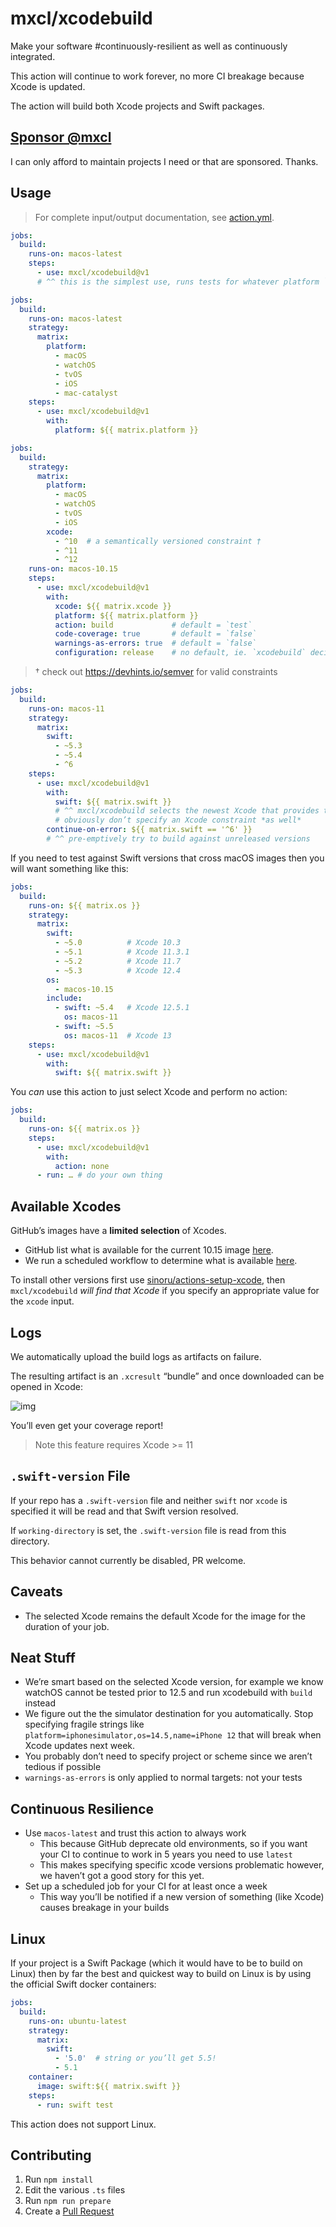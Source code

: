 # mxcl/xcodebuild

Make your software #continuously-resilient as well as continuously integrated.

This action will continue to work forever, no more CI breakage because Xcode
is updated.

The action will build both Xcode projects and Swift packages.

## [Sponsor @mxcl](https://github.com/sponsors/mxcl)

I can only afford to maintain projects I need or that are sponsored. Thanks.

## Usage

> For complete input/output documentation, see [action.yml](action.yml).

```yaml
jobs:
  build:
    runs-on: macos-latest
    steps:
      - use: mxcl/xcodebuild@v1
      # ^^ this is the simplest use, runs tests for whatever platform `xcodebuild` picks
```

```yaml
jobs:
  build:
    runs-on: macos-latest
    strategy:
      matrix:
        platform:
          - macOS
          - watchOS
          - tvOS
          - iOS
          - mac-catalyst
    steps:
      - use: mxcl/xcodebuild@v1
        with:
          platform: ${{ matrix.platform }}
```

```yaml
jobs:
  build:
    strategy:
      matrix:
        platform:
          - macOS
          - watchOS
          - tvOS
          - iOS
        xcode:
          - ^10  # a semantically versioned constraint †
          - ^11
          - ^12
    runs-on: macos-10.15
    steps:
      - use: mxcl/xcodebuild@v1
        with:
          xcode: ${{ matrix.xcode }}
          platform: ${{ matrix.platform }}
          action: build             # default = `test`
          code-coverage: true       # default = `false`
          warnings-as-errors: true  # default = `false`
          configuration: release    # no default, ie. `xcodebuild` decides itself
```

> † check out https://devhints.io/semver for valid constraints

```yaml
jobs:
  build:
    runs-on: macos-11
    strategy:
      matrix:
        swift:
          - ~5.3
          - ~5.4
          - ^6
    steps:
      - use: mxcl/xcodebuild@v1
        with:
          swift: ${{ matrix.swift }}
          # ^^ mxcl/xcodebuild selects the newest Xcode that provides the requested Swift
          # obviously don’t specify an Xcode constraint *as well*
        continue-on-error: ${{ matrix.swift == '^6' }}
        # ^^ pre-emptively try to build against unreleased versions
```

If you need to test against Swift versions that cross macOS images then you will
want something like this:

```yaml
jobs:
  build:
    runs-on: ${{ matrix.os }}
    strategy:
      matrix:
        swift:
          - ~5.0          # Xcode 10.3
          - ~5.1          # Xcode 11.3.1
          - ~5.2          # Xcode 11.7
          - ~5.3          # Xcode 12.4
        os:
          - macos-10.15
        include:
          - swift: ~5.4   # Xcode 12.5.1
            os: macos-11
          - swift: ~5.5
            os: macos-11  # Xcode 13
    steps:
      - use: mxcl/xcodebuild@v1
        with:
          swift: ${{ matrix.swift }}
```

You *can* use this action to just select Xcode and perform no action:

```yaml
jobs:
  build:
    runs-on: ${{ matrix.os }}
    steps:
      - use: mxcl/xcodebuild@v1
        with:
          action: none
      - run: … # do your own thing
```

## Available Xcodes

GitHub’s images have a **limited selection** of Xcodes.

* GitHub list what is available for the current 10.15 image [here][gha-xcode-list].
* We run a scheduled workflow to determine what is available [here][automated-list].

To install other versions first use [sinoru/actions-setup-xcode], then
`mxcl/xcodebuild` *will find that Xcode* if you specify an appropriate value for
the `xcode` input.

## Logs

We automatically upload the build logs as artifacts on failure.

The resulting artifact is an `.xcresult` “bundle” and once downloaded can be
opened in Xcode:

![img]

You’ll even get your coverage report!

> Note this feature requires Xcode >= 11

## `.swift-version` File

If your repo has a `.swift-version` file and neither `swift` nor `xcode` is
specified it will be read and that Swift version resolved.

If `working-directory` is set, the `.swift-version` file is read from this
directory.

This behavior cannot currently be disabled, PR welcome.

## Caveats

* The selected Xcode remains the default Xcode for the image for the duration of
your job.

## Neat Stuff

* We’re smart based on the selected Xcode version, for example we know watchOS
cannot be tested prior to 12.5 and run xcodebuild with `build` instead
* We figure out the the simulator destination for you automatically. Stop
specifying fragile strings like `platform=iphonesimulator,os=14.5,name=iPhone 12`
that will break when Xcode updates next week.
* You probably don’t need to specify project or scheme since we aren’t tedious
if possible
* `warnings-as-errors` is only applied to normal targets: not your tests

## Continuous Resilience

* Use `macos-latest` and trust this action to always work
  * This because GitHub deprecate old environments, so if you want your CI to
    continue to work in 5 years you need to use `latest`
  * This makes specifying specific xcode versions problematic however, we
    haven’t got a good story for this yet.
* Set up a scheduled job for your CI for at least once a week
  * This way you’ll be notified if a new version of something (like Xcode)
    causes breakage in your builds

## Linux

If your project is a Swift Package (which it would have to be to build on Linux)
then by far the best and quickest way to build on Linux is by using the official
Swift docker containers:

```yaml
jobs:
  build:
    runs-on: ubuntu-latest
    strategy:
      matrix:
        swift:
          - '5.0'  # string or you’ll get 5.5!
          - 5.1
    container:
      image: swift:${{ matrix.swift }}
    steps:
      - run: swift test
```

This action does not support Linux.

## Contributing

1. Run `npm install`
1. Edit the various `.ts` files
1. Run `npm run prepare`
1. Create a [Pull Request](https://github.com/mxcl/xcodebuild/compare)


[automated-list]: https://flatgithub.com/mxcl/.github/?filename=versions.json
[gha-xcode-list]: https://github.com/actions/virtual-environments/blob/main/images/macos/macos-10.15-Readme.md#xcode
[sinoru/actions-setup-xcode]: https://github.com/sinoru/actions-setup-xcode
[img]: https://raw.githubusercontent.com/mxcl/xcodebuild/gh-pages/XCResult.png
